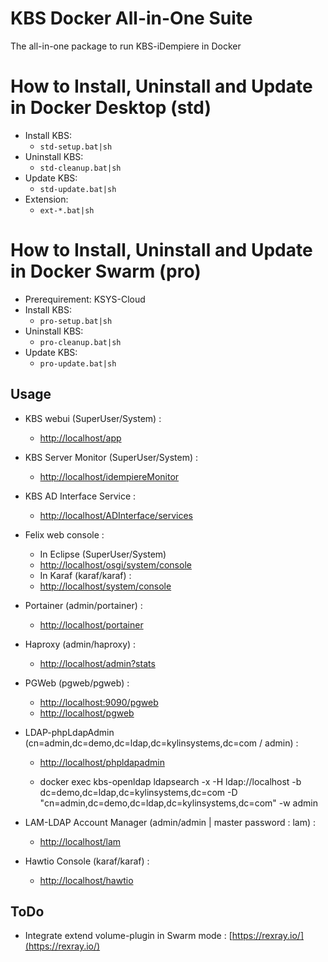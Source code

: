 # KBS Docker All-in-One Suite
The all-in-one package to run KBS-iDempiere in Docker

# How to Install, Uninstall and Update in Docker Desktop (std)
* Install KBS: 
    * `std-setup.bat|sh` 
* Uninstall KBS: 
    * `std-cleanup.bat|sh`
* Update KBS:
    * `std-update.bat|sh` 
* Extension:
    * `ext-*.bat|sh`

# How to Install, Uninstall and Update in Docker Swarm (pro)
* Prerequirement: KSYS-Cloud
* Install KBS: 
    * `pro-setup.bat|sh` 
* Uninstall KBS: 
    * `pro-cleanup.bat|sh`
* Update KBS:
    * `pro-update.bat|sh` 

## Usage
* KBS webui (SuperUser/System) : 
  * [http://localhost/app](http://localhost/app)

* KBS Server Monitor (SuperUser/System) : 
  * [http://localhost/idempiereMonitor](http://localhost/idempiereMonitor)

* KBS AD Interface Service : 
  * [http://localhost/ADInterface/services](http://localhost/ADInterface/services)

* Felix web console : 
  * In Eclipse (SuperUser/System)
  * [http://localhost/osgi/system/console](http://localhost/osgi/system/console)
  * In Karaf (karaf/karaf) : 
  * [http://localhost/system/console](http://localhost/system/console)

* Portainer (admin/portainer) : 
  * [http://localhost/portainer](http://localhost/portainer)

* Haproxy (admin/haproxy) : 
  * [http://localhost/admin?stats](http://localhost/admin?stats)

* PGWeb (pgweb/pgweb) : 
  * [http://localhost:9090/pgweb](http://localhost:9090/pgweb)
  * [http://localhost/pgweb](http://localhost/pgweb)

* LDAP-phpLdapAdmin (cn=admin,dc=demo,dc=ldap,dc=kylinsystems,dc=com / admin) : 
  * [http://localhost/phpldapadmin](http://localhost/phpldapadmin)

  * docker exec kbs-openldap ldapsearch -x -H ldap://localhost -b dc=demo,dc=ldap,dc=kylinsystems,dc=com -D "cn=admin,dc=demo,dc=ldap,dc=kylinsystems,dc=com" -w admin

* LAM-LDAP Account Manager (admin/admin | master password : lam) : 
  * [http://localhost/lam](http://localhost/lam)

* Hawtio Console (karaf/karaf) :
  * [http://localhost/hawtio](http://localhost/hawtio)

## ToDo
* Integrate extend volume-plugin in Swarm mode : [https://rexray.io/](https://rexray.io/)
